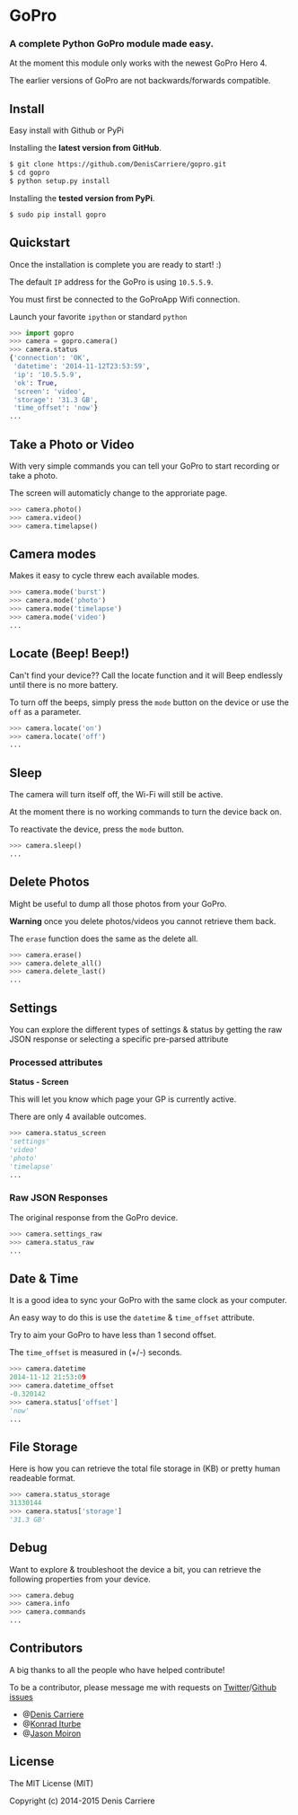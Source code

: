 # GoPro

### A complete Python GoPro module made easy.

At the moment this module only works with the newest GoPro Hero 4.

The earlier versions of GoPro are not backwards/forwards compatible.

## Install

Easy install with Github or PyPi

Installing the **latest version from GitHub**.

```bash
$ git clone https://github.com/DenisCarriere/gopro.git
$ cd gopro
$ python setup.py install
```

Installing the **tested version from PyPi**.

```bash
$ sudo pip install gopro
```

## Quickstart

Once the installation is complete you are ready to start! :)

The default `IP` address for the GoPro is using `10.5.5.9`.

You must first be connected to the GoProApp Wifi connection.

Launch your favorite `ipython` or standard `python`

```python
>>> import gopro
>>> camera = gopro.camera()
>>> camera.status
{'connection': 'OK',
 'datetime': '2014-11-12T23:53:59',
 'ip': '10.5.5.9',
 'ok': True,
 'screen': 'video',
 'storage': '31.3 GB',
 'time_offset': 'now'}
...
```

## Take a Photo or Video

With very simple commands you can tell your GoPro to start recording or take a photo.

The screen will automaticly change to the approriate page.

```python
>>> camera.photo()
>>> camera.video()
>>> camera.timelapse()
```

## Camera modes

Makes it easy to cycle threw each available modes.

```python
>>> camera.mode('burst')
>>> camera.mode('photo')
>>> camera.mode('timelapse')
>>> camera.mode('video')
...
```

## Locate (Beep! Beep!)

Can't find your device?? Call the locate function and it will Beep endlessly until there is no more battery.

To turn off the beeps, simply press the `mode` button on the device or use the `off` as a parameter.

```python
>>> camera.locate('on')
>>> camera.locate('off')
...
```

## Sleep

The camera will turn itself off, the Wi-Fi will still be active.

At the moment there is no working commands to turn the device back on.

To reactivate the device, press the `mode` button.

```python
>>> camera.sleep()
...
```

## Delete Photos

Might be useful to dump all those photos from your GoPro.

**Warning** once you delete photos/videos you cannot retrieve them back.

The `erase` function does the same as the delete all.

```python
>>> camera.erase()
>>> camera.delete_all()
>>> camera.delete_last()
...
```

## Settings

You can explore the different types of settings & status by getting the raw JSON response or selecting a specific pre-parsed attribute

### Processed attributes

**Status - Screen**

This will let you know which page your GP is currently active.

There are only 4 available outcomes.

```python
>>> camera.status_screen
'settings'
'video'
'photo'
'timelapse'
...
```

### Raw JSON Responses

The original response from the GoPro device.

```python
>>> camera.settings_raw
>>> camera.status_raw
...
```

## Date & Time

It is a good idea to sync your GoPro with the same clock as your computer.

An easy way to do this is use the `datetime` &  `time_offset` attribute.

Try to aim your GoPro to have less than 1 second offset.

The `time_offset` is measured in (+/-) seconds.

```python
>>> camera.datetime
2014-11-12 21:53:09
>>> camera.datetime_offset
-0.320142
>>> camera.status['offset']
'now'
...
```

## File Storage

Here is how you can retrieve the total file storage in (KB) or pretty human readeable format.

```python
>>> camera.status_storage
31330144
>>> camera.status['storage']
'31.3 GB'
```

## Debug

Want to explore & troubleshoot the device a bit, you can retrieve the following properties from your device.

```python
>>> camera.debug
>>> camera.info
>>> camera.commands
...
```

## Contributors

A big thanks to all the people who have helped contribute!

To be a contributor, please message me with requests on [Twitter](https://twitter.com/DenisCarriere)/[Github issues](https://github.com/DenisCarriere/gopro/issues)

- @[Denis Carriere](https://github.com/DenisCarriere)
- @[Konrad Iturbe](https://github.com/KonradIT)
- @[Jason Moiron](https://github.com/jmoiron)

## License

The MIT License (MIT)

Copyright (c) 2014-2015 Denis Carriere
